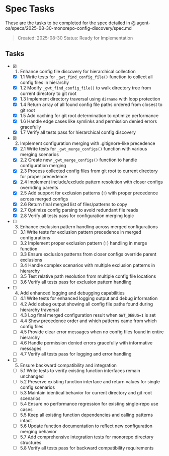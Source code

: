 # Spec Tasks

These are the tasks to be completed for the spec detailed in @.agent-os/specs/2025-08-30-monorepo-config-discovery/spec.md

> Created: 2025-08-30
> Status: Ready for Implementation

## Tasks

- [x] 1. Enhance config file discovery for hierarchical collection
  - [x] 1.1 Write tests for `_gwt_find_config_file()` function to collect all config files in hierarchy
  - [x] 1.2 Modify `_gwt_find_config_file()` to walk directory tree from current directory to git root
  - [x] 1.3 Implement directory traversal using `dirname` with loop protection
  - [x] 1.4 Return array of all found config file paths ordered from closest to git root
  - [x] 1.5 Add caching for git root determination to optimize performance
  - [x] 1.6 Handle edge cases like symlinks and permission denied errors gracefully
  - [x] 1.7 Verify all tests pass for hierarchical config discovery

- [x] 2. Implement configuration merging with .gitignore-like precedence
  - [x] 2.1 Write tests for `_gwt_merge_configs()` function with various merging scenarios
  - [x] 2.2 Create new `_gwt_merge_configs()` function to handle configuration merging
  - [x] 2.3 Process collected config files from git root to current directory for proper precedence
  - [x] 2.4 Implement include/exclude pattern resolution with closer configs overriding parents
  - [x] 2.5 Add support for exclusion patterns (`!`) with proper precedence across merged configs
  - [x] 2.6 Return final merged list of files/patterns to copy
  - [x] 2.7 Optimize config parsing to avoid redundant file reads
  - [x] 2.8 Verify all tests pass for configuration merging logic

- [ ] 3. Enhance exclusion pattern handling across merged configurations
  - [ ] 3.1 Write tests for exclusion pattern precedence in merged configurations
  - [ ] 3.2 Implement proper exclusion pattern (`!`) handling in merge function
  - [ ] 3.3 Ensure exclusion patterns from closer configs override parent exclusions
  - [ ] 3.4 Handle complex scenarios with multiple exclusion patterns in hierarchy
  - [ ] 3.5 Test relative path resolution from multiple config file locations
  - [ ] 3.6 Verify all tests pass for exclusion pattern handling

- [ ] 4. Add enhanced logging and debugging capabilities
  - [ ] 4.1 Write tests for enhanced logging output and debug information
  - [ ] 4.2 Add debug output showing all config file paths found during hierarchy traversal
  - [ ] 4.3 Log final merged configuration result when `GWT_DEBUG=1` is set
  - [ ] 4.4 Show precedence order and which patterns came from which config files
  - [ ] 4.5 Provide clear error messages when no config files found in entire hierarchy
  - [ ] 4.6 Handle permission denied errors gracefully with informative messages
  - [ ] 4.7 Verify all tests pass for logging and error handling

- [ ] 5. Ensure backward compatibility and integration
  - [ ] 5.1 Write tests to verify existing function interfaces remain unchanged
  - [ ] 5.2 Preserve existing function interface and return values for single config scenarios
  - [ ] 5.3 Maintain identical behavior for current directory and git root scenarios
  - [ ] 5.4 Ensure no performance regression for existing single-repo use cases
  - [ ] 5.5 Keep all existing function dependencies and calling patterns intact
  - [ ] 5.6 Update function documentation to reflect new configuration merging behavior
  - [ ] 5.7 Add comprehensive integration tests for monorepo directory structures
  - [ ] 5.8 Verify all tests pass for backward compatibility requirements
